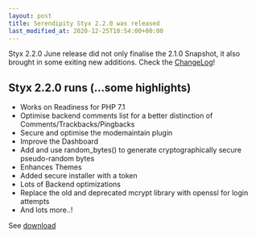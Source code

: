 ```yaml
---
layout: post
title: Serendipity Styx 2.2.0 was released
last_modified_at: 2020-12-25T10:54:00+00:00
---
```


Styx 2.2.0 June release did not only finalise the 2.1.0 Snapshot, it also brought in some exiting new additions. Check the [ChangeLog](https://github.com/ophian/styx/blob/styx2.2/docs/NEWS)!

## Styx 2.2.0 runs (...some highlights)

  - Works on Readiness for PHP 7.1
  - Optimise backend comments list for a better distinction of Comments/Trackbacks/Pingbacks
  - Secure and optimise the modemaintain plugin
  - Improve the Dashboard
  - Add and use random_bytes() to generate cryptographically secure pseudo-random bytes
  - Enhances Themes
  - Added secure installer with a token
  - Lots of Backend optimizations
  - Replace the old and deprecated mcrypt library with openssl for login attempts
  - And lots more..!

See [download](https://github.com/ophian/styx/releases/tag/2.2.0)